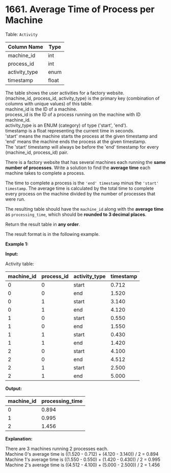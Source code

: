 # 1661. Average Time of Process per Machine

Table: `Activity`

| Column Name    | Type    |
| -------------- | ------- |
| machine_id     | int     |
| process_id     | int     |
| activity_type  | enum    |
| timestamp      | float   |

The table shows the user activities for a factory website. </br>
(machine_id, process_id, activity_type) is the primary key (combination of columns with unique values) of this table. </br>
machine_id is the ID of a machine. </br>
process_id is the ID of a process running on the machine with ID machine_id. </br>
activity_type is an ENUM (category) of type ('start', 'end'). </br>
timestamp is a float representing the current time in seconds. </br>
'start' means the machine starts the process at the given timestamp and 'end' means the machine ends the process at the given timestamp. </br>
The 'start' timestamp will always be before the 'end' timestamp for every (machine_id, process_id) pair. </br>
 
There is a factory website that has several machines each running the **same number of processes**. Write a solution to find the **average time** each machine takes to complete a process.

The time to complete a process is the `'end' timestamp` minus the `'start' timestamp`. The average time is calculated by the total time to complete every process on the machine divided by the number of processes that were run.

The resulting table should have the `machine_id` along with the **average time** as `processing_time`, which should be **rounded to 3 decimal places**.

Return the result table in **any order**.

The result format is in the following example.

**Example 1:**

**Input:**

Activity table:

| machine_id | process_id | activity_type | timestamp |
| ---------- | ---------- | ------------- | --------- |
| 0          | 0          | start         | 0.712     |
| 0          | 0          | end           | 1.520     |
| 0          | 1          | start         | 3.140     |
| 0          | 1          | end           | 4.120     |
| 1          | 0          | start         | 0.550     |
| 1          | 0          | end           | 1.550     |
| 1          | 1          | start         | 0.430     |
| 1          | 1          | end           | 1.420     |
| 2          | 0          | start         | 4.100     |
| 2          | 0          | end           | 4.512     |
| 2          | 1          | start         | 2.500     |
| 2          | 1          | end           | 5.000     |

**Output:** 

| machine_id | processing_time |
| ---------- | --------------- |
| 0          | 0.894           |
| 1          | 0.995           |
| 2          | 1.456           |

**Explanation:**

There are 3 machines running 2 processes each. </br>
Machine 0's average time is ((1.520 - 0.712) + (4.120 - 3.140)) / 2 = 0.894 </br>
Machine 1's average time is ((1.550 - 0.550) + (1.420 - 0.430)) / 2 = 0.995 </br>
Machine 2's average time is ((4.512 - 4.100) + (5.000 - 2.500)) / 2 = 1.456 </br>